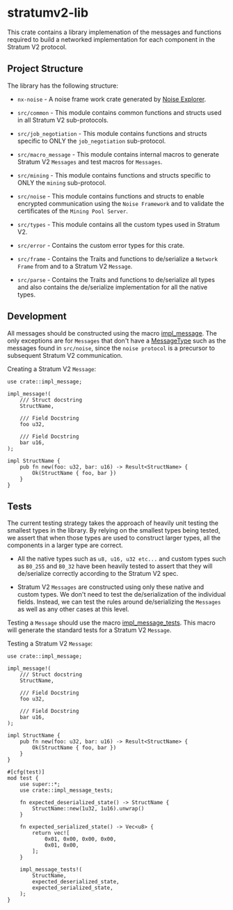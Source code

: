 # stratumv2-lib

This crate contains a library implemenation of the messages and functions
required to build a networked implementation for each component in the Stratum V2
protocol.

## Project Structure


The library has the following structure:

- `nx-noise` - A noise frame work crate generated by [Noise Explorer](https://noiseexplorer.com/).

- `src/common` - This module contains common functions and structs used in all
Stratum V2 sub-protocols.

- `src/job_negotiation` - This module contains functions and structs specific to
ONLY the `job_negotiation` sub-protocol.

- `src/macro_message` - This module contains internal macros to generate
Stratum V2 `Messages` and test macros for `Messages`.

- `src/mining` - This module contains functions and structs specific to
ONLY the `mining` sub-protocol.

- `src/noise` - This module contains functions and structs to enable encrypted
communication using the `Noise Framework` and to validate the certificates of the
`Mining Pool Server`.

- `src/types` - This module contains all the custom types used in Stratum V2.

- `src/error` - Contains the custom error types for this crate.

- `src/frame` - Contains the Traits and functions to de/serialize a `Network Frame`
from and to a Stratum V2 `Message`.

- `src/parse` - Contains the Traits and functions to de/serialize all types and
also contains the de/serialize implementation for all the native types.

## Development

All messages should be constructed using the macro [impl_message](./src/macro_message/message.rs).
The only exceptions are for `Messages` that don't have a [MessageType](./src/types/message_type.rs) such as the messages
found in `src/noise`, since the `noise protocol` is a precursor to subsequent Stratum V2 communication.

Creating a Stratum V2 `Message`:

```
use crate::impl_message;

impl_message!(
    /// Struct docstring
    StructName,

    /// Field Docstring
    foo u32,

    /// Field Docstring
    bar u16,
);

impl StructName {
    pub fn new(foo: u32, bar: u16) -> Result<StructName> {
        Ok(StructName { foo, bar })
    }
}
```

## Tests

The current testing strategy takes the approach of heavily unit testing the
smallest types in the library. By relying on the smallest types being tested,
we assert that when those types are used to construct larger types, all the
components in a larger type are correct.

- All the native types such as `u8, u16, u32 etc...` and custom types such as
`B0_255` and `B0_32` have been heavily tested to assert that they will
de/serialize correctly according to the Stratum V2 spec.

- Stratum V2 `Messages` are constructed using only these native and custom types.
We don't need to test the de/serialization of the individual fields. Instead,
we can test the rules around de/serializing the `Messages` as well as any other
cases at this level.

Testing a `Message` should use the macro [impl_message_tests](./src/macro_message/message.rs).
This macro will generate the standard tests for a Stratum V2 `Message`.

Testing a Stratum V2 `Message`:

```
use crate::impl_message;

impl_message!(
    /// Struct docstring
    StructName,

    /// Field Docstring
    foo u32,

    /// Field Docstring
    bar u16,
);

impl StructName {
    pub fn new(foo: u32, bar: u16) -> Result<StructName> {
        Ok(StructName { foo, bar })
    }
}

#[cfg(test)]
mod test {
    use super::*;
    use crate::impl_message_tests;

    fn expected_deserialized_state() -> StructName {
        StructName::new(1u32, 1u16).unwrap()
    }

    fn expected_serialized_state() -> Vec<u8> {
        return vec![
            0x01, 0x00, 0x00, 0x00,
            0x01, 0x00,
        ];
    }

    impl_message_tests!(
        StructName,
        expected_deserialized_state,
        expected_serialized_state,
    );
}

```
